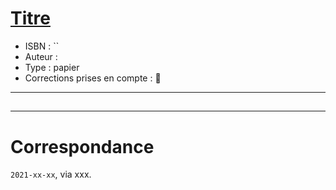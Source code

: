 # [Titre](https://www.goodreads.com/book/show/)
- ISBN : ``
- Auteur : 
- Type : papier
- Corrections prises en compte : 📝

---

## 

> 

---
# Correspondance
`2021-xx-xx`, via xxx.
